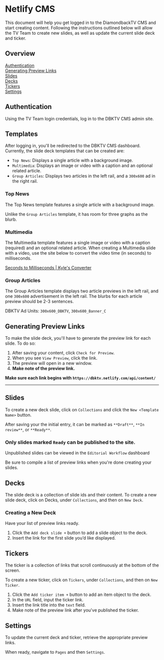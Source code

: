 # Netlify CMS

This document will help you get logged in to the DiamondbackTV CMS and start
creating content. Following the instructions outlined below will allow the TV
Team to create new slides, as well as update the current slide deck and ticker.

## Overview

[Authentication](#authentication)  
[Generating Preview Links](#generating-preview-links)  
[Slides](#slides)  
[Decks](#decks)  
[Tickers](#tickers)  
[Settings](#settings)

## Authentication

Using the TV Team login credentials, log in to the DBKTV CMS admin site.

## Templates

After logging in, you'll be redirected to the DBKTV CMS dashboard. Currently,
the slide deck templates that can be created are:

- `Top News`: Displays a single article with a background image.
- `Multimedia`: Displays an image or video with a caption and an optional
  related article.
- `Group Articles`: Displays two articles in the left rail, and a `300x600` ad
  in the right rail.

### Top News

The Top News template features a single article with a background image.

Unlike the `Group Articles` template, it has room for three graphs as the blurb.

### Multimedia

The Multimedia template features a single image or video with a caption
(required) and an optional related article. When creating a Multimedia slide
with a video, use the site below to convert the video time (in seconds) to
milliseconds.

[Seconds to Milliseconds | Kyle's Converter](http://www.kylesconverter.com/time/seconds-to-milliseconds)

### Group Articles

The Group Articles template displays two article previews in the left rail, and
one `300x600` advertisement in the left rail. The blurbs for each article
preview should be 2-3 sentences.  

DBKTV Ad Units: `300x600_DBKTV`, `300x600_Banner_C`

## Generating Preview Links

To make the slide deck, you'll have to generate the preview link for each slide. To do so:

1. After saving your content, click `Check for Preview`.
2. When you see `View Preview`, click the link.
3. The preview will open in a new window.
4. **Make note of the preview link.**

**Make sure each link begins with `https://dbktv.netlify.com/api/content/`**

---

## Slides

To create a new deck slide, click on `Collections` and click the `New <Template Name>` button.

After saving your the initial entry, it can be marked as `**Draft**`, `**In
review**`, or `**Ready**`.

### **Only slides marked `Ready` can be published to the site.**

Unpublished slides can be viewed in the `Editorial Workflow` dashboard

Be sure to compile a list of preview links when you're done creating your slides.

## Decks

The slide deck is a collection of slide ids and their content. To create a new
slide deck, click on Decks, under `Collections`, and then on `New Deck`.

### Creating a New Deck

Have your list of preview links ready.

1. Click the `Add deck slide +` button to add a slide object to the deck.
2. Insert the link for the first slide you’d like displayed.

## Tickers

The ticker is a collection of links that scroll continuously at the bottom of
the screen.  

To create a new ticker, click on `Tickers`, under `Collections`, and then on
`New Ticker`.  

1. Click the `Add ticker item +` button to add an item object to the deck.
2. In the `URL` field, input the ticker link.
3. Insert the link title into the `text` field.
4. Make note of the preview link after you've published the ticker.

## Settings

To update the current deck and ticker, retrieve the appropriate preview links.

When ready, navigate to `Pages` and then `Settings`.
